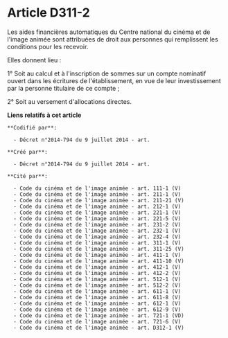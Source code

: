 # Article D311-2

Les aides financières automatiques du Centre national du cinéma et de l'image animée sont attribuées de droit aux personnes
qui remplissent les conditions pour les recevoir.

Elles donnent lieu :

1° Soit au calcul et à l'inscription de sommes sur un compte nominatif ouvert dans les écritures de l'établissement, en vue
de leur investissement par la personne titulaire de ce compte ;

2° Soit au versement d'allocations directes.

**Liens relatifs à cet article**

	**Codifié par**:

	  - Décret n°2014-794 du 9 juillet 2014 - art.

	**Créé par**:

	  - Décret n°2014-794 du 9 juillet 2014 - art.

	**Cité par**:

	  - Code du cinéma et de l'image animée - art. 111-1 (V)
	  - Code du cinéma et de l'image animée - art. 211-1 (V)
	  - Code du cinéma et de l'image animée - art. 211-21 (V)
	  - Code du cinéma et de l'image animée - art. 212-1 (V)
	  - Code du cinéma et de l'image animée - art. 221-1 (V)
	  - Code du cinéma et de l'image animée - art. 221-5 (V)
	  - Code du cinéma et de l'image animée - art. 231-2 (V)
	  - Code du cinéma et de l'image animée - art. 232-1 (V)
	  - Code du cinéma et de l'image animée - art. 232-4 (V)
	  - Code du cinéma et de l'image animée - art. 311-1 (V)
	  - Code du cinéma et de l'image animée - art. 311-25 (V)
	  - Code du cinéma et de l'image animée - art. 411-1 (V)
	  - Code du cinéma et de l'image animée - art. 411-10 (V)
	  - Code du cinéma et de l'image animée - art. 412-1 (V)
	  - Code du cinéma et de l'image animée - art. 412-2 (V)
	  - Code du cinéma et de l'image animée - art. 512-1 (V)
	  - Code du cinéma et de l'image animée - art. 512-2 (V)
	  - Code du cinéma et de l'image animée - art. 611-1 (V)
	  - Code du cinéma et de l'image animée - art. 611-8 (V)
	  - Code du cinéma et de l'image animée - art. 612-1 (V)
	  - Code du cinéma et de l'image animée - art. 612-9 (V)
	  - Code du cinéma et de l'image animée - art. 721-1 (VD)
	  - Code du cinéma et de l'image animée - art. 721-6 (V)
	  - Code du cinéma et de l'image animée - art. D312-1 (V)
